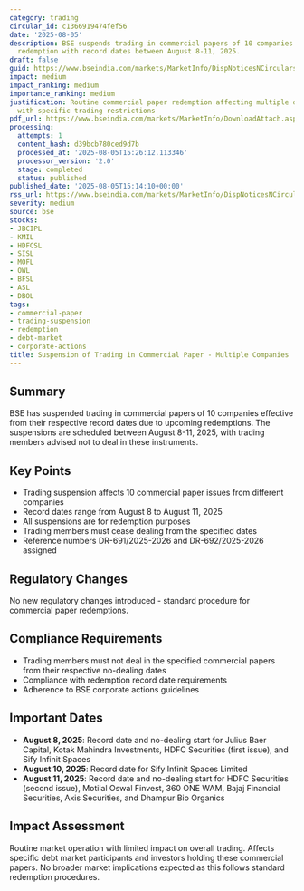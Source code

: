 ```yaml
---
category: trading
circular_id: c1366919474fef56
date: '2025-08-05'
description: BSE suspends trading in commercial papers of 10 companies due to upcoming
  redemption with record dates between August 8-11, 2025.
draft: false
guid: https://www.bseindia.com/markets/MarketInfo/DispNoticesNCirculars.aspx?Noticeid={106A1E22-B328-4FFA-B480-1C6CE0032414}&noticeno=20250805-60&dt=08/05/2025&icount=60&totcount=60&flag=0
impact: medium
impact_ranking: medium
importance_ranking: medium
justification: Routine commercial paper redemption affecting multiple debt instruments
  with specific trading restrictions
pdf_url: https://www.bseindia.com/markets/MarketInfo/DownloadAttach.aspx?id=20250805-60&attachedId=
processing:
  attempts: 1
  content_hash: d39bcb780ced9d7b
  processed_at: '2025-08-05T15:26:12.113346'
  processor_version: '2.0'
  stage: completed
  status: published
published_date: '2025-08-05T15:14:10+00:00'
rss_url: https://www.bseindia.com/markets/MarketInfo/DispNoticesNCirculars.aspx?Noticeid={106A1E22-B328-4FFA-B480-1C6CE0032414}&noticeno=20250805-60&dt=08/05/2025&icount=60&totcount=60&flag=0
severity: medium
source: bse
stocks:
- JBCIPL
- KMIL
- HDFCSL
- SISL
- MOFL
- OWL
- BFSL
- ASL
- DBOL
tags:
- commercial-paper
- trading-suspension
- redemption
- debt-market
- corporate-actions
title: Suspension of Trading in Commercial Paper - Multiple Companies
---
```


## Summary

BSE has suspended trading in commercial papers of 10 companies effective from their respective record dates due to upcoming redemptions. The suspensions are scheduled between August 8-11, 2025, with trading members advised not to deal in these instruments.

## Key Points

- Trading suspension affects 10 commercial paper issues from different companies
- Record dates range from August 8 to August 11, 2025
- All suspensions are for redemption purposes
- Trading members must cease dealing from the specified dates
- Reference numbers DR-691/2025-2026 and DR-692/2025-2026 assigned

## Regulatory Changes

No new regulatory changes introduced - standard procedure for commercial paper redemptions.

## Compliance Requirements

- Trading members must not deal in the specified commercial papers from their respective no-dealing dates
- Compliance with redemption record date requirements
- Adherence to BSE corporate actions guidelines

## Important Dates

- **August 8, 2025**: Record date and no-dealing start for Julius Baer Capital, Kotak Mahindra Investments, HDFC Securities (first issue), and Sify Infinit Spaces
- **August 10, 2025**: Record date for Sify Infinit Spaces Limited
- **August 11, 2025**: Record date and no-dealing start for HDFC Securities (second issue), Motilal Oswal Finvest, 360 ONE WAM, Bajaj Financial Securities, Axis Securities, and Dhampur Bio Organics

## Impact Assessment

Routine market operation with limited impact on overall trading. Affects specific debt market participants and investors holding these commercial papers. No broader market implications expected as this follows standard redemption procedures.